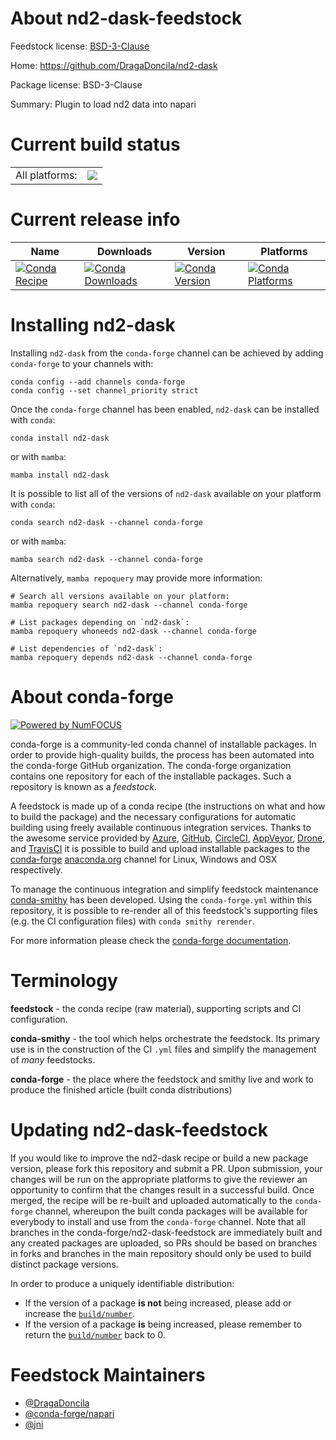 About nd2-dask-feedstock
========================

Feedstock license: [BSD-3-Clause](https://github.com/conda-forge/nd2-dask-feedstock/blob/main/LICENSE.txt)

Home: https://github.com/DragaDoncila/nd2-dask

Package license: BSD-3-Clause

Summary: Plugin to load nd2 data into napari

Current build status
====================


<table><tr><td>All platforms:</td>
    <td>
      <a href="https://dev.azure.com/conda-forge/feedstock-builds/_build/latest?definitionId=15173&branchName=main">
        <img src="https://dev.azure.com/conda-forge/feedstock-builds/_apis/build/status/nd2-dask-feedstock?branchName=main">
      </a>
    </td>
  </tr>
</table>

Current release info
====================

| Name | Downloads | Version | Platforms |
| --- | --- | --- | --- |
| [![Conda Recipe](https://img.shields.io/badge/recipe-nd2--dask-green.svg)](https://anaconda.org/conda-forge/nd2-dask) | [![Conda Downloads](https://img.shields.io/conda/dn/conda-forge/nd2-dask.svg)](https://anaconda.org/conda-forge/nd2-dask) | [![Conda Version](https://img.shields.io/conda/vn/conda-forge/nd2-dask.svg)](https://anaconda.org/conda-forge/nd2-dask) | [![Conda Platforms](https://img.shields.io/conda/pn/conda-forge/nd2-dask.svg)](https://anaconda.org/conda-forge/nd2-dask) |

Installing nd2-dask
===================

Installing `nd2-dask` from the `conda-forge` channel can be achieved by adding `conda-forge` to your channels with:

```
conda config --add channels conda-forge
conda config --set channel_priority strict
```

Once the `conda-forge` channel has been enabled, `nd2-dask` can be installed with `conda`:

```
conda install nd2-dask
```

or with `mamba`:

```
mamba install nd2-dask
```

It is possible to list all of the versions of `nd2-dask` available on your platform with `conda`:

```
conda search nd2-dask --channel conda-forge
```

or with `mamba`:

```
mamba search nd2-dask --channel conda-forge
```

Alternatively, `mamba repoquery` may provide more information:

```
# Search all versions available on your platform:
mamba repoquery search nd2-dask --channel conda-forge

# List packages depending on `nd2-dask`:
mamba repoquery whoneeds nd2-dask --channel conda-forge

# List dependencies of `nd2-dask`:
mamba repoquery depends nd2-dask --channel conda-forge
```


About conda-forge
=================

[![Powered by
NumFOCUS](https://img.shields.io/badge/powered%20by-NumFOCUS-orange.svg?style=flat&colorA=E1523D&colorB=007D8A)](https://numfocus.org)

conda-forge is a community-led conda channel of installable packages.
In order to provide high-quality builds, the process has been automated into the
conda-forge GitHub organization. The conda-forge organization contains one repository
for each of the installable packages. Such a repository is known as a *feedstock*.

A feedstock is made up of a conda recipe (the instructions on what and how to build
the package) and the necessary configurations for automatic building using freely
available continuous integration services. Thanks to the awesome service provided by
[Azure](https://azure.microsoft.com/en-us/services/devops/), [GitHub](https://github.com/),
[CircleCI](https://circleci.com/), [AppVeyor](https://www.appveyor.com/),
[Drone](https://cloud.drone.io/welcome), and [TravisCI](https://travis-ci.com/)
it is possible to build and upload installable packages to the
[conda-forge](https://anaconda.org/conda-forge) [anaconda.org](https://anaconda.org/)
channel for Linux, Windows and OSX respectively.

To manage the continuous integration and simplify feedstock maintenance
[conda-smithy](https://github.com/conda-forge/conda-smithy) has been developed.
Using the ``conda-forge.yml`` within this repository, it is possible to re-render all of
this feedstock's supporting files (e.g. the CI configuration files) with ``conda smithy rerender``.

For more information please check the [conda-forge documentation](https://conda-forge.org/docs/).

Terminology
===========

**feedstock** - the conda recipe (raw material), supporting scripts and CI configuration.

**conda-smithy** - the tool which helps orchestrate the feedstock.
                   Its primary use is in the construction of the CI ``.yml`` files
                   and simplify the management of *many* feedstocks.

**conda-forge** - the place where the feedstock and smithy live and work to
                  produce the finished article (built conda distributions)


Updating nd2-dask-feedstock
===========================

If you would like to improve the nd2-dask recipe or build a new
package version, please fork this repository and submit a PR. Upon submission,
your changes will be run on the appropriate platforms to give the reviewer an
opportunity to confirm that the changes result in a successful build. Once
merged, the recipe will be re-built and uploaded automatically to the
`conda-forge` channel, whereupon the built conda packages will be available for
everybody to install and use from the `conda-forge` channel.
Note that all branches in the conda-forge/nd2-dask-feedstock are
immediately built and any created packages are uploaded, so PRs should be based
on branches in forks and branches in the main repository should only be used to
build distinct package versions.

In order to produce a uniquely identifiable distribution:
 * If the version of a package **is not** being increased, please add or increase
   the [``build/number``](https://docs.conda.io/projects/conda-build/en/latest/resources/define-metadata.html#build-number-and-string).
 * If the version of a package **is** being increased, please remember to return
   the [``build/number``](https://docs.conda.io/projects/conda-build/en/latest/resources/define-metadata.html#build-number-and-string)
   back to 0.

Feedstock Maintainers
=====================

* [@DragaDoncila](https://github.com/DragaDoncila/)
* [@conda-forge/napari](https://github.com/orgs/conda-forge/teams/napari/)
* [@jni](https://github.com/jni/)

